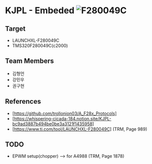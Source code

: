# KJPL - Embeded ![F280049C](https://img.shields.io/badge/-F280049C-CC0000?style=flat-square)

## Target
- LAUNCHXL-F280049C
- TMS320F280049C(c2000)

## Team Members
- 김형언
- 강민우
- 권구현

## References
- [https://github.com/trollonion03/A_F28x_Protocols]
- [https://whispering-cicada-184.notion.site/KJPL-bc9ad3887b494be0be3a3121f1435958]
- [https://www.ti.com/tool/LAUNCHXL-F280049C] (TRM, Page 989)

## TODO
- EPWM setup(chopper) --> for A4988 (TRM, Page 1878)
